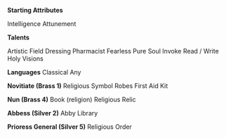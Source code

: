 **Starting Attributes**

Intelligence
Attunement


**Talents**

Artistic
Field Dressing
Pharmacist
Fearless
Pure Soul
Invoke
Read / Write
Holy Visions

**Languages**
Classical
Any

**Novitiate (Brass 1)**
Religious Symbol
Robes
First Aid Kit

**Nun (Brass 4)**
Book (religion)
Religious Relic

**Abbess (Silver 2)**
Abby
Library

**Prioress General (Silver 5)**
Religious Order
